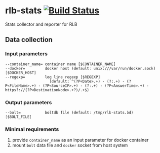# rlb-stats  [![Build Status](http://drone.umputun.com:9080/api/badges/umputun/rlb-stats/status.svg)](http://drone.umputun.com:9080/umputun/rlb-stats)

Stats collector and reporter for RLB

## Data collection

### Input parameters

    --container_name= container name [$CONTAINER_NAME]
    --docker=         docker host (default: unix:///var/run/docker.sock) [$DOCKER_HOST]
    --regexp=         log line regexp [$REGEXP]
                        (default: ^(?P<Date>.+) - (?:.+) - (?P<FileName>.+) - (?P<SourceIP>.+) - (?:.+) - (?P<AnswerTime>.+) - https?://(?P<DestinationNode>.+?)/.+$)

### Output parameters

    --bolt=           boltdb file (default: /tmp/rlb-stats.bd) [$BOLT_FILE]

### Minimal requirements
 1. provide `container_name` as an input parameter for docker container
 1. mount `bolt` data file and `docker` socket from host system